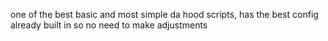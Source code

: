 one of the best basic and most simple da hood scripts, has the best config already built in so no need to make adjustments
